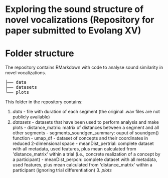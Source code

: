 # Exploring the sound structure of novel vocalizations (Repository for paper submitted to Evolang XV)

# Folder structure

The repository contains RMarkdown with code to analyse sound similarity in novel vocalizations.

<pre>
├── data
├── datasets
└── plots
</pre>

This folder in the repository contains: 
1. <i>data</i> - file with duration of each segment (the original .wav files are not publicly available)
2. <i> datasets </i> - datasets that have been used to perform analysis and make plots 
        - distance_matrix: matrix of distances between a segment and all other segments
        - segments_soundgen_summary: ouput of soundgen() function
        - umap_df - dataset of concepts and their coordinates in reduced 2-dimensional space
        - meanDist_pertrial: complete dataset with all metadata, used features, plus mean calculated from 'distance_matrix' within a trial (i.e., concrete realization of a concept by a participant)
        - meanDist_perpcn: complete dataset with all metadata, used features, plus mean calculated from 'distance_matrix' within a participant (ignoring trial differentiation)
    3. <i>plots</i>
